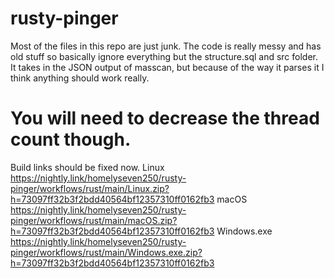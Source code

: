 # rusty-pinger

Most of the files in this repo are just junk. The code is really messy and has old stuff so basically ignore everything but the structure.sql and src folder. It takes in the JSON output of masscan, but because of the way it parses it I think anything should work really. 

# You **will** need to decrease the thread count though.
Build links should be fixed now.
Linux	https://nightly.link/homelyseven250/rusty-pinger/workflows/rust/main/Linux.zip?h=73097ff32b3f2bdd40564bf12357310ff0162fb3
macOS	https://nightly.link/homelyseven250/rusty-pinger/workflows/rust/main/macOS.zip?h=73097ff32b3f2bdd40564bf12357310ff0162fb3
Windows.exe	https://nightly.link/homelyseven250/rusty-pinger/workflows/rust/main/Windows.exe.zip?h=73097ff32b3f2bdd40564bf12357310ff0162fb3
